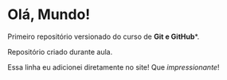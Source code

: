 # Olá, Mundo!
 Primeiro repositório versionado do curso de **Git e GitHub***.

Repositório criado durante aula.

Essa linha eu adicionei diretamente no site! Que *impressionante*!
